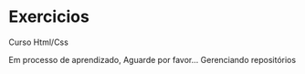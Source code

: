 # Exercicios
 Curso Html/Css

Em processo de aprendizado, Aguarde por favor...
Gerenciando repositórios

<a href="https://james-jon17.github.io/Exercicios/ex001/index.html">